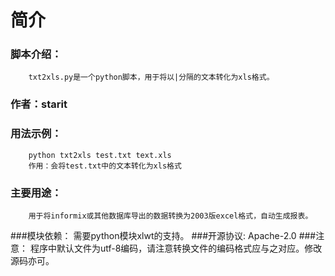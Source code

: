 简介
===================================
### 脚本介绍：
		txt2xls.py是一个python脚本，用于将以|分隔的文本转化为xls格式。
### 作者：starit
### 用法示例：
		python txt2xls test.txt text.xls
		作用：会将test.txt中的文本转化为xls格式
### 主要用途：
		用于将informix或其他数据库导出的数据转换为2003版excel格式，自动生成报表。
###模块依赖：
		需要python模块xlwt的支持。
###开源协议:
		Apache-2.0
###注意：
		程序中默认文件为utf-8编码，请注意转换文件的编码格式应与之对应。修改源码亦可。

